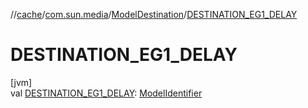 //[cache](../../../index.md)/[com.sun.media](../index.md)/[ModelDestination](index.md)/[DESTINATION_EG1_DELAY](-d-e-s-t-i-n-a-t-i-o-n_-e-g1_-d-e-l-a-y.md)

# DESTINATION_EG1_DELAY

[jvm]\
val [DESTINATION_EG1_DELAY](-d-e-s-t-i-n-a-t-i-o-n_-e-g1_-d-e-l-a-y.md): [ModelIdentifier](../-model-identifier/index.md)
